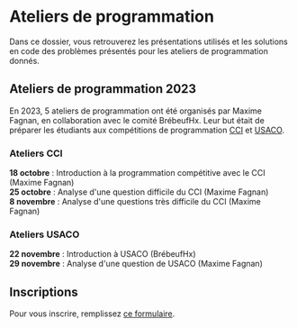
# Ateliers de programmation
Dans ce dossier, vous retrouverez les présentations utilisés et les solutions en code des problèmes présentés pour les ateliers de programmation donnés.

## Ateliers de programmation 2023

En 2023, 5 ateliers de programmation ont été organisés par Maxime Fagnan, en collaboration avec le comité BrébeufHx. Leur but était de préparer les étudiants aux compétitions de programmation [CCI](https://www.cemc.uwaterloo.ca/contests/ccc-cco.html) et [USACO](http://www.usaco.org/index.php).

### Ateliers CCI

**18 octobre** : Introduction à la programmation compétitive avec le CCI (Maxime Fagnan) <br>
**25 octobre** : Analyse d'une question difficile du CCI (Maxime Fagnan) <br>
**8 novembre** : Analyse d'une questions très difficile du CCI (Maxime Fagnan) <br>

### Ateliers USACO

**22 novembre** : Introduction à USACO (BrébeufHx) <br>
**29 novembre** : Analyse d'une question de USACO (Maxime Fagnan) <br>

## Inscriptions

Pour vous inscrire, remplissez [ce formulaire](https://forms.office.com/r/KpTBn8Y5GL).
